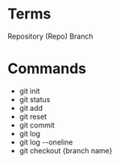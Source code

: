 # Terms

Repository (Repo)
Branch

# Commands

- git init
- git status
- git add
- git reset
- git commit
- git log
- git log --oneline
- git checkout {branch name}